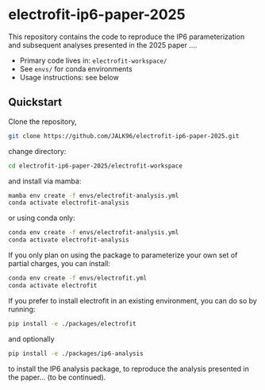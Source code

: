 # electrofit-ip6-paper-2025

This repository contains the code to reproduce the
IP6 parameterization and subsequent analyses presented in the 2025 paper ....

- Primary code lives in: `electrofit-workspace/`
- See `envs/` for conda environments
- Usage instructions: see below

## Quickstart

Clone the repository,

```bash
git clone https://github.com/JALK96/electrofit-ip6-paper-2025.git
```

change directory:

```bash
cd electrofit-ip6-paper-2025/electrofit-workspace
```

and install via mamba:

```bash
mamba env create -f envs/electrofit-analysis.yml
conda activate electrofit-analysis
```

or using conda only:

```bash
conda env create -f envs/electrofit-analysis.yml
conda activate electrofit-analysis
```

If you only plan on using the package to parameterize your own set of partial charges, you can install:

```bash
conda env create -f envs/electrofit.yml
conda activate electrofit
```

If you prefer to install electrofit in an existing environment, you can do so by running:

```bash
pip install -e ./packages/electrofit
```

and optionally

```bash 
pip install -e ./packages/ip6-analysis
```

to install the IP6 analysis package, to reproduce the analysis presented in the paper... (to be continued). 
